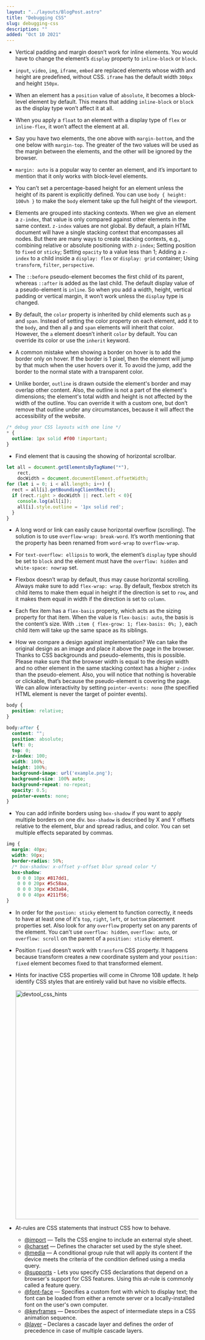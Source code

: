 ```yaml
---
layout: "../layouts/BlogPost.astro"
title: "Debugging CSS"
slug: debugging-css
description: ""
added: "Oct 10 2021"
---
```


- Vertical padding and margin doesn’t work for inline elements. You would have to change the element’s `display` property to `inline-block` or `block`.

- `input`, `video`, `img`, `iframe`, `embed` are replaced elements whose width and height are predefined, without CSS. `iframe` has the default width `300px` and height `150px`.

- When an element has a `position` value of `absolute`, it becomes a block-level element by default. This means that adding `inline-block` or `block` as the display type won’t affect it at all.

- When you apply a `float` to an element with a display type of `flex` or `inline-flex`, it won’t affect the element at all.

- Say you have two elements, the one above with `margin-bottom`, and the one below with `margin-top`. The greater of the two values will be used as the margin between the elements, and the other will be ignored by the browser.

- `margin: auto` is a popular way to center an element, and it’s important to mention that it only works with block-level elements.

- You can’t set a percentage-based height for an element unless the height of its parent is explicitly defined. You can use `body { height: 100vh }` to make the `body` element take up the full height of the viewport.

- Elements are grouped into stacking contexts. When we give an element a `z-index`, that value is only compared against other elements in the same context. `z-index` values are not global. By default, a plain HTML document will have a single stacking context that encompasses all nodes. But there are many ways to create stacking contexts, e.g., combining relative or absolute positioning with `z-index`; Setting position to `fixed` or `sticky`; Setting `opacity` to a value less than 1; Adding a `z-index` to a child inside a `display: flex` or `display: grid` container; Using `transform`, `filter`, `perspective`.

- The `::before` pseudo-element becomes the first child of its parent, whereas `::after` is added as the last child. The default display value of a pseudo-element is `inline`. So when you add a width, height, vertical padding or vertical margin, it won’t work unless the `display` type is changed.

- By default, the `color` property is inherited by child elements such as `p` and `span`. Instead of setting the color property on each element, add it to the `body`, and then all `p` and `span` elements will inherit that color. However, the `a` element doesn’t inherit `color` by default. You can override its color or use the `inherit` keyword.

- A common mistake when showing a border on hover is to add the border only on hover. If the border is 1 pixel, then the element will jump by that much when the user hovers over it. To avoid the jump, add the border to the normal state with a transparent color.

- Unlike border, `outline` is drawn outside the element's border and may overlap other content. Also, the outline is not a part of the element's dimensions; the element's total width and height is not affected by the width of the outline. You can override it with a custom one, but don’t remove that outline under any circumstances, because it will affect the accessibility of the website.

```css
/* debug your CSS layouts with one line */
* {
  outline: 1px solid #f00 !important;
}
```

- Find element that is causing the showing of horizontal scrollbar.

```js
let all = document.getElementsByTagName("*"),
    rect,
    docWidth = document.documentElement.offsetWidth;
for (let i = 0; i < all.length; i++) {
  rect = all[i].getBoundingClientRect();
  if (rect.right > docWidth || rect.left < 0){
    console.log(all[i]);
    all[i].style.outline = '1px solid red';
  }
}
```

- A long word or link can easily cause horizontal overflow (scrolling). The solution is to use `overflow-wrap: break-word`. It’s worth mentioning that the property has been renamed from `word-wrap` to `overflow-wrap`.

- For `text-overflow: ellipsis` to work, the element’s `display` type should be set to `block` and the element must have the `overflow: hidden` and `white-space: nowrap` set.

- Flexbox doesn’t wrap by default, thus may cause horizontal scrolling. Always make sure to add `flex-wrap: wrap`. By default, flexbox stretch its child items to make them equal in height if the direction is set to `row`, and it makes them equal in width if the direction is set to `column`.

- Each flex item has a `flex-basis` property, which acts as the sizing property for that item. When the value is `flex-basis: auto`, the basis is the content’s size. With `.item { flex-grow: 1; flex-basis: 0%; }`, each child item will take up the same space as its siblings.

- How we compare a design against implementation? We can take the original design as an image and place it above the page in the browser. Thanks to CSS backgrounds and pseudo-elements, this is possible. Please make sure that the browser width is equal to the design width and no other element in the same stacking context has a higher `z-index` than the pseudo-element. Also, you will notice that nothing is hoverable or clickable, that’s because the pseudo-element is covering the page. We can allow interactivity by setting `pointer-events: none` (the specified HTML element is never the target of pointer events).

```css
body {
  position: relative;
}

body:after {
  content: "";
  position: absolute;
  left: 0;
  top: 0;
  z-index: 100;
  width: 100%;
  height: 100%;
  background-image: url('example.png');
  background-size: 100% auto;
  background-repeat: no-repeat;
  opacity: 0.5;
  pointer-events: none;
}
```

- You can add infinite borders using `box-shadow` if you want to apply multiple borders on one div. `box-shadow` is described by X and Y offsets relative to the element, blur and spread radius, and color. You can set multiple effects separated by commas.

```css
img {
  margin: 40px;
  width: 90px;
  border-radius: 50%;
  /* box-shadow: x-offset y-offset blur spread color */
  box-shadow:
    0 0 0 10px #817dd1,
    0 0 0 20px #5c58aa,
    0 0 0 30px #3d3a84,
    0 0 0 40px #211f56;
}
```

- In order for the `postion: sticky` element to function correctly, it needs to have at least one of it's `top`, `right`, `left`, or `bottom` placement properties set. Also look for any `overflow` property set on any parents of the element. You can't use `overflow: hidden`, `overflow: auto`, or `overflow: scroll` on the parent of a `position: sticky` element.

- Position `fixed` doesn’t work with `transform` CSS property. It happens because transform creates a new coordinate system and your `position: fixed` element becomes fixed to that transformed element.

- Hints for inactive CSS properties will come in Chrome 108 update. It help identify CSS styles that are entirely valid but have no visible effects.

  <img alt="devtool_css_hints" src="https://tva1.sinaimg.cn/large/008vxvgGly1h7igjzobb8j30vg0m8add.jpg" width="600" />

- At-rules are CSS statements that instruct CSS how to behave.
  - [@import](https://developer.mozilla.org/en-US/docs/Web/CSS/@import) — Tells the CSS engine to include an external style sheet.
  - [@charset](https://developer.mozilla.org/en-US/docs/Web/CSS/@charset) — Defines the character set used by the style sheet.
  - [@media](https://developer.mozilla.org/en-US/docs/Web/CSS/@media) — A conditional group rule that will apply its content if the device meets the criteria of the condition defined using a media query.
  - [@supports](https://developer.mozilla.org/en-US/docs/Web/CSS/@supports) - Lets you specify CSS declarations that depend on a browser's support for CSS features. Using this at-rule is commonly called a feature query.
  - [@font-face](https://developer.mozilla.org/en-US/docs/Web/CSS/@font-face) — Specifies a custom font with which to display text; the font can be loaded from either a remote server or a locally-installed font on the user's own computer.
  - [@keyframes](https://developer.mozilla.org/en-US/docs/Web/CSS/@keyframes) — Describes the aspect of intermediate steps in a CSS animation sequence.
  - [@layer](https://developer.mozilla.org/en-US/docs/Web/CSS/@layer) – Declares a cascade layer and defines the order of precedence in case of multiple cascade layers.

